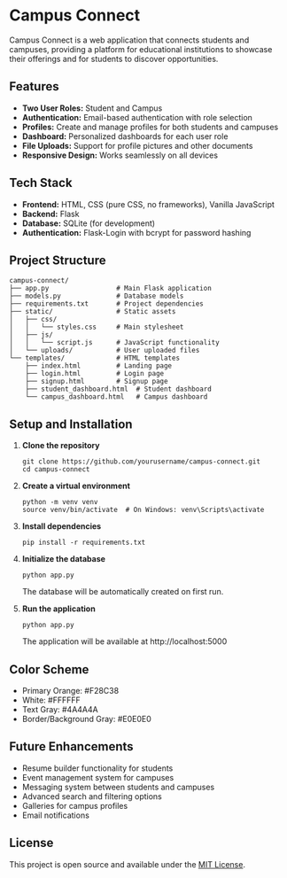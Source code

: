 
# Campus Connect

Campus Connect is a web application that connects students and campuses, providing a platform for educational institutions to showcase their offerings and for students to discover opportunities.

## Features

- **Two User Roles:** Student and Campus
- **Authentication:** Email-based authentication with role selection
- **Profiles:** Create and manage profiles for both students and campuses
- **Dashboard:** Personalized dashboards for each user role
- **File Uploads:** Support for profile pictures and other documents
- **Responsive Design:** Works seamlessly on all devices

## Tech Stack

- **Frontend:** HTML, CSS (pure CSS, no frameworks), Vanilla JavaScript
- **Backend:** Flask
- **Database:** SQLite (for development)
- **Authentication:** Flask-Login with bcrypt for password hashing

## Project Structure

```
campus-connect/
├── app.py                 # Main Flask application
├── models.py              # Database models
├── requirements.txt       # Project dependencies
├── static/                # Static assets
│   ├── css/
│   │   └── styles.css     # Main stylesheet
│   ├── js/
│   │   └── script.js      # JavaScript functionality
│   └── uploads/           # User uploaded files
└── templates/             # HTML templates
    ├── index.html         # Landing page
    ├── login.html         # Login page
    ├── signup.html        # Signup page
    ├── student_dashboard.html  # Student dashboard
    └── campus_dashboard.html   # Campus dashboard
```

## Setup and Installation

1. **Clone the repository**
   ```
   git clone https://github.com/yourusername/campus-connect.git
   cd campus-connect
   ```

2. **Create a virtual environment**
   ```
   python -m venv venv
   source venv/bin/activate  # On Windows: venv\Scripts\activate
   ```

3. **Install dependencies**
   ```
   pip install -r requirements.txt
   ```

4. **Initialize the database**
   ```
   python app.py
   ```
   The database will be automatically created on first run.

5. **Run the application**
   ```
   python app.py
   ```
   The application will be available at http://localhost:5000

## Color Scheme

- Primary Orange: #F28C38
- White: #FFFFFF
- Text Gray: #4A4A4A
- Border/Background Gray: #E0E0E0

## Future Enhancements

- Resume builder functionality for students
- Event management system for campuses
- Messaging system between students and campuses
- Advanced search and filtering options
- Galleries for campus profiles
- Email notifications

## License

This project is open source and available under the [MIT License](LICENSE).
